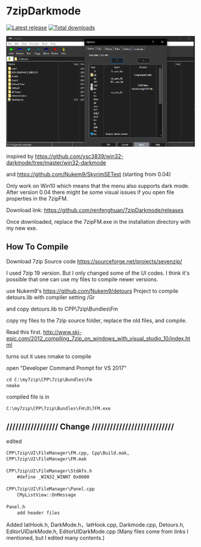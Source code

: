 # 7zipDarkmode

[![Latest release](https://img.shields.io/github/v/release/renfenghuan/7zipDarkmode?include_prereleases)](https://github.com/renfenghuan/7zipDarkmode/latest)
[![Total downloads](https://img.shields.io/github/downloads/renfenghuan/7zipDarkmode/total.svg)](https://github.com/renfenghuan/7zipDarkmode/releases)

![](7zDark.png)

inspired by https://github.com/ysc3839/win32-darkmode/tree/master/win32-darkmode

and https://github.com/Nukem9/SkyrimSETest	(starting from 0.04)


Only work on Win10 which means that the menu also supports dark mode. After version 0.04 there might be some visual issues if you open file properties in the 7zipFM.

Download link: https://github.com/renfenghuan/7zipDarkmode/releases

Once downloaded, replace the 7zipFM.exe in the installation directory with my new exe.


## How To Compile 

Download 7zip Source code https://sourceforge.net/projects/sevenzip/

I used 7zip 19 version. But I only changed some of the UI codes. I think it's possible that one can use my files to compile newer versions.

use Nukem9's https://github.com/Nukem9/detours Project to compile detours.lib with compiler setting /Gr

and copy detours.lib to CPP\7zip\Bundles\Fm

copy my files to the 7zip source folder, replace the old files, and compile.

Read this first.
	http://www.ski-epic.com/2012_compiling_7zip_on_windows_with_visual_studio_10/index.html

turns out it uses nmake to compile
	
open "Developer Command Prompt for VS 2017"

	cd C:\my7zip\CPP\7zip\Bundles\Fm
	nmake


compiled file is in 

	C:\my7zip\CPP\7zip\Bundles\Fm\O\7FM.exe
	
	
	
## ///////////////// Change ///////////////////////////

edited

	CPP\7zip\UI\FileManager\FM.cpp, Cpp\Build.mak, CPP\7zip\UI\FileManager\FM.mak
	
	CPP\7zip\UI\FileManager\StdAfx.h
		#define _WIN32_WINNT 0x0600
		
	CPP\7zip\UI\FileManager\Panel.cpp
		CMyListView::OnMessage
		
	Panel.h
		add header files
		
Added
	IatHook.h, DarkMode.h，IatHook.cpp, Darkmode.cpp, Detours.h, EditorUIDarkMode.h, EditorUIDarkMode.cpp
	(Many files come from links I mentioned, but I edited many contents.)
